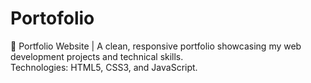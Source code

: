 # Portofolio
🚀 Portfolio Website |
A clean, responsive portfolio showcasing my web development projects and technical skills.  
Technologies: HTML5, CSS3, and JavaScript.
